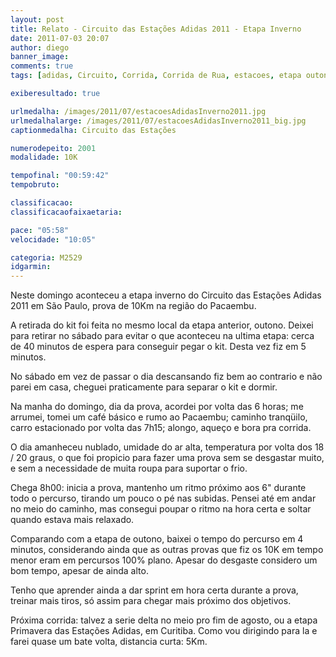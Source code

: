 ```yaml
---
layout: post
title: Relato - Circuito das Estações Adidas 2011 - Etapa Inverno
date: 2011-07-03 20:07
author: diego
banner_image:
comments: true
tags: [adidas, Circuito, Corrida, Corrida de Rua, estacoes, etapa outono]

exiberesultado: true

urlmedalha: /images/2011/07/estacoesAdidasInverno2011.jpg
urlmedalhalarge: /images/2011/07/estacoesAdidasInverno2011_big.jpg
captionmedalha: Circuito das Estações

numerodepeito: 2001
modalidade: 10K

tempofinal: "00:59:42"
tempobruto: 

classificacao: 
classificacaofaixaetaria: 

pace: "05:58"
velocidade: "10:05"

categoria: M2529
idgarmin: 
---
```


Neste domingo aconteceu a etapa inverno do Circuito das Estações Adidas 2011 em São Paulo, prova de 10Km na região do Pacaembu.

A retirada do kit foi feita no mesmo local da etapa anterior, outono. Deixei para retirar no sábado para evitar o que aconteceu na ultima etapa: cerca de 40 minutos de espera para conseguir pegar o kit. Desta vez fiz em 5 minutos.

No sábado em vez de passar o dia descansando fiz bem ao contrario e não parei em casa, cheguei praticamente para separar o kit e dormir.

<!--more-->

Na manha do domingo, dia da prova, acordei por volta das 6 horas; me arrumei, tomei um café básico e rumo ao Pacaembu; caminho tranqüilo, carro estacionado por volta das 7h15; alongo, aqueço e bora pra corrida.

O dia amanheceu nublado, umidade do ar alta, temperatura por volta dos 18 / 20 graus, o que foi propicio para fazer uma prova sem se desgastar muito, e sem a necessidade de muita roupa para suportar o frio.

Chega 8h00: inicia a prova, mantenho um ritmo próximo aos 6" durante todo o percurso, tirando um pouco o pé nas subidas. Pensei até em andar no meio do caminho, mas consegui poupar o ritmo na hora certa e soltar quando estava mais relaxado.

Comparando com a etapa de outono, baixei o tempo do percurso em 4 minutos, considerando ainda que as outras provas que fiz os 10K em tempo menor eram em percursos 100% plano. Apesar do desgaste considero um bom tempo, apesar de ainda alto.

Tenho que aprender ainda a dar sprint em hora certa durante a prova, treinar mais tiros, só assim para chegar mais próximo dos objetivos.

Próxima corrida: talvez a serie delta no meio pro fim de agosto, ou a etapa Primavera das Estações Adidas, em Curitiba. Como vou dirigindo para la e farei quase um bate volta, distancia curta: 5Km.